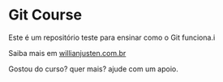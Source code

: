 # Git Course

Este é um repositório teste para ensinar como o Git funciona.i

Saiba mais em [willianjusten.com.br](http://willianjusten.com.br)

Gostou do curso? quer mais? ajude com um apoio.

